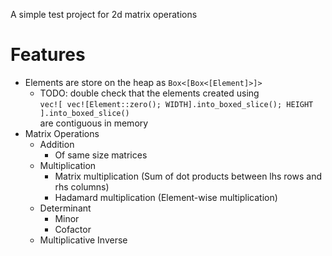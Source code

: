 A simple test project for 2d matrix operations

# Features
- Elements are store on the heap as `Box<[Box<[Element]>]>`
  - TODO: double check that the elements created using <br>
        ```
            vec![
                vec![Element::zero(); WIDTH].into_boxed_slice();
                HEIGHT
            ].into_boxed_slice()
        ``` <br>
    are contiguous in memory
- Matrix Operations
  - Addition
    - Of same size matrices
  - Multiplication
    - Matrix multiplication (Sum of dot products between lhs rows and rhs columns)
    - Hadamard multiplication (Element-wise multiplication)
  - Determinant
    - Minor
    - Cofactor
  - Multiplicative Inverse
